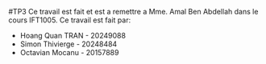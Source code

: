 #TP3 
Ce travail est fait et est a remettre a Mme. Amal Ben Abdellah dans le cours IFT1005.
Ce travail est fait par:
- Hoang Quan TRAN - 20249088
- Simon Thivierge - 20248484
- Octavian Mocanu - 20157889
